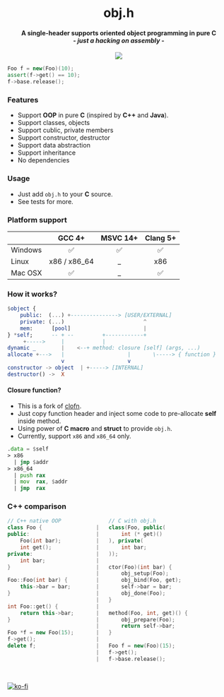 <p align="center">
    <h1 align="center">obj.h</h1>
    <h4 align="center">
        A single-header supports oriented object programming in pure C
       <br>
        - <i>just a hacking on assembly</i> -
    </h4>
    <p align="center">
        <a href="https://travis-ci.org/small-c/obj.h" target="_blank"><img src="https://travis-ci.org/small-c/obj.h.svg?branch=master"></a>
    </p>
</p>

```cpp
Foo f = new(Foo)(10);
assert(f->get() == 10);
f->base.release();
```

### Features
- Support **OOP** in pure **C** (inspired by **C++** and **Java**).
- Support classes, objects
- Support cublic, private members
- Support constructor, destructor
- Support data abstraction
- Support inheritance
- No dependencies

### Usage

- Just add `obj.h` to your **C** source.
- See tests for more.

### Platform support

|        | GCC 4+  | MSVC 14+ | Clang 5+
|:-------|:-------:|:--------:|:----:
|Windows | ✅      | ✅      | ✅
|Linux   | x86 / x86_64   | _ | x86
|Mac OSX | ✅      | _        | ✅

### How it works?

```elm
$object {
    public:  (...) +---------------> [USER/EXTERNAL]
    private: (...)                         ^
    mem:      [pool]                       |
} *self;      -- + --         +------------+
     +----->     |            |
dynamic _        |    <--+ method: closure [self] (args, ...)
allocate +--->   |                    |       \-----> { function }
                 v                    v
constructor -> object  | +-----> [INTERNAL]
destructor() ->  X
```

#### Closure function?
- This is a fork of [clofn](https://github.com/yulon/clofn).
- Just copy function header and inject some code to pre-allocate **self** inside method.
- Using power of **C macro** and **struct** to provide `obj.h`.
- Currently, support `x86` and `x86_64` only.

```asm
.data = $self
> x86
  | jmp $addr
> x86_64  
  | push rax
  | mov  rax, $addr
  | jmp  rax
```

### C++ comparison
```c++
// C++ native OOP               // C with obj.h
class Foo {                 |   class(Foo, public(
public:                     |       int (* get)()
    Foo(int bar);           |   ), private(
    int get();              |       int bar;
private:                    |   ));
    int bar;                |
}                           |   ctor(Foo)(int bar) {
                            |       obj_setup(Foo);
Foo::Foo(int bar) {         |       obj_bind(Foo, get);
    this->bar = bar;        |       self->bar = bar;
}                           |       obj_done(Foo);
                            |   }
int Foo::get() {            |
    return this->bar;       |   method(Foo, int, get)() {
}                           |       obj_prepare(Foo);
                            |       return self->bar;
Foo *f = new Foo(15);       |   }
f->get();                   |
delete f;                   |   Foo f = new(Foo)(15);
                            |   f->get();
                            |   f->base.release();
```

<br>

[![ko-fi](https://www.ko-fi.com/img/githubbutton_sm.svg)](https://ko-fi.com/L3L6W74V)
